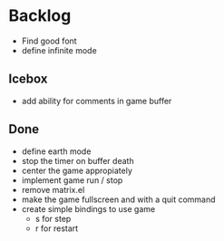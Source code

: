 # Backlog
- Find good font
- define infinite mode


## Icebox
- add ability for comments in game buffer

## Done
- define earth mode
- stop the timer on buffer death
- center the game appropiately
- implement game run / stop
- remove matrix.el
- make the game fullscreen and with a quit command
- create simple bindings to use game
  - s for step
  - r for restart
